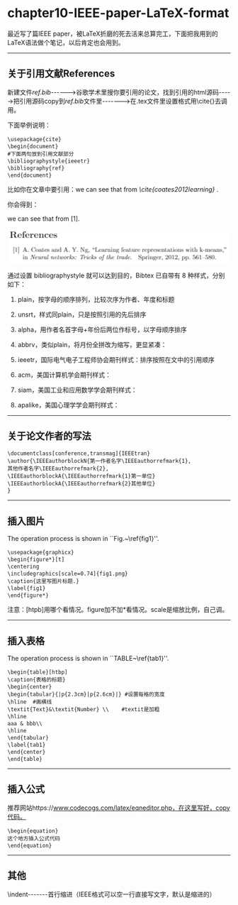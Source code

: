 # chapter10-IEEE-paper-LaTeX-format
 最近写了篇IEEE paper，被LaTeX折磨的死去活来总算完工，下面把我用到的LaTeX语法做个笔记，以后肯定也会用到。

------

## 关于引用文献References

新建文件*ref.bib*------>谷歌学术里搜你要引用的论文，找到引用的html源码----->把引用源码copy到*ref.bib*文件里------->在.tex文件里设置格式用\cite{}去调用。 

下面举例说明：

```
\usepackage{cite}
\begin{document}
#下面两句放到引用文献部分
\bibliographystyle{ieeetr}
\bibliography{ref}
\end{document}
```

比如你在文章中要引用：we can see that from *\cite{coates2012learning}* .

你会得到：

we can see that from [1].

![1570454904632](1570454904632.png)

通过设置 bibliographystyle 就可以达到目的，Bibtex 已自带有 8 种样式，分别如下：

1. plain，按字母的顺序排列，比较次序为作者、年度和标题

2. unsrt，样式同plain，只是按照引用的先后排序

3. alpha，用作者名首字母+年份后两位作标号，以字母顺序排序

4. abbrv，类似plain，将月份全拼改为缩写，更显紧凑：

5. ieeetr，国际电气电子工程师协会期刊样式：排序按照在文中的引用顺序

6. acm，美国计算机学会期刊样式：

7. siam，美国工业和应用数学学会期刊样式：

8. apalike，美国心理学学会期刊样式：

  ------

  ## 关于论文作者的写法

  ```
  \documentclass[conference,transmag]{IEEEtran}
  \author{\IEEEauthorblockN{第一作者名字\IEEEauthorrefmark{1},
  其他作者名字\IEEEauthorrefmark{2},
  \IEEEauthorblockA{\IEEEauthorrefmark{1}第一单位}
  \IEEEauthorblockA{\IEEEauthorrefmark{2}其他单位}
  }
  ```

  ------

  ## **插入图片**

  The operation process is shown in ``Fig.~\ref{fig1}''.

  ```
  \usepackage{graphicx}
  \begin{figure*}[t]
  \centering
  \includegraphics[scale=0.74]{fig1.png}
  \caption{这里写图片标题.}
  \label{fig1}
  \end{figure*}
  ```

  注意：[htpb]用哪个看情况。figure加不加*看情况。scale是缩放比例，自己调。

  ------

  ## 插入表格

  The operation process is shown in ``TABLE~\ref{tab1}''.

  ```
  \begin{table}[htbp]
  \caption{表格的标题}
  \begin{center}
  \begin{tabular}{|p{2.3cm}|p{2.6cm}|} #设置每格的宽度
  \hline  #画横线
  \textit{Text}&\textit{Number} \\    #textit是加粗
  \hline
  aaa & bbb\\
  \hline
  \end{tabular}
  \label{tab1}
  \end{center}
  \end{table}
  ```

  ------

  ## 插入公式

  推荐网站https://www.codecogs.com/latex/eqneditor.php，在这里写好，copy代码。

  ```
  \begin{equation}
  这个地方插入公式代码
  \end{equation}
  ```

  

------

## 其他

\indent-------首行缩进（IEEE格式可以空一行直接写文字，默认是缩进的）